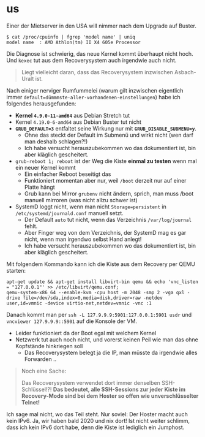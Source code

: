 # us

Einer der Mietserver in den USA will nimmer nach dem Upgrade auf Buster.

```
$ cat /proc/cpuinfo | fgrep 'model name' | uniq
model name	: AMD Athlon(tm) II X4 605e Processor
```

Die Diagnose ist schwierig, das neue Kernel kommt überhaupt nicht hoch.
Und `kexec` tut aus dem Recoverysystem auch irgendwie auch nicht.

> Liegt vielleicht daran, dass das Recoverysystem inzwischen Asbach-Uralt ist.

Nach einiger nerviger Rumfummelei (warum gilt inzwischen eigentlich immer `default=dümmmste-aller-vorhandenen-einstellungen`)
habe ich folgendes herausgefunden:

- **Kernel `4.9.0-11-amd64`** aus Debian Stretch tut
- Kernel `4.19.0-6-amd64` aus Debian Buster tut nicht
- **`GRUB_DEFAULT=3`** entfaltet seine Wirkung nur mit **`GRUB_DISABLE_SUBMENU=y`**.
  - Ohne das steckt der Default im Submenü und wirkt nicht (wen darf man deshalb schlagen?!)
  - Ich habe versucht herauszubekommen wo das dokumentiert ist, bin aber kläglich gescheitert.
- `grub-reboot 1; reboot` ist der Weg die Kiste **einmal zu testen** wenn mal ein neuer Kernel kommt
  - Ein einfacher Reboot beseitigt das
  - Funktioniert momentan aber nur, weil `/boot` derzeit nur auf einer Platte hängt
  - Grub kann bei Mirror `grubenv` nicht ändern, sprich, man muss /boot manuell mirroren (was nicht allzu schwer ist)
- SystemD loggt nicht, wenn man nicht `Storage=persistent` in `/etc/systemd/journald.conf` manuell setzt.
  - Der Default `auto` tut nicht, wenn das Verzeichnis `/var/log/journal` fehlt.
  - Aber Finger weg von dem Verzeichnis, der SystemD mag es gar nicht, wenn man irgendwo selbst Hand anlegt!
  - Ich habe versucht herauszubekommen wo das dokumentiert ist, bin aber kläglich gescheitert.

Mit folgendem Kommando kann ich die Kiste aus dem Recovery per QEMU starten:

```
apt-get update && apt-get install libvirt-bin qemu && echo 'vnc_listen = "127.0.0.1"' >> /etc/libvirt/qemu.conf;
qemu-system-x86_64 --enable-kvm -cpu host -m 2048 -smp 2 -vga qxl -drive file=/dev/sda,index=0,media=disk,driver=raw -netdev user,id=vmnic -device virtio-net,netdev=vmnic -vnc :1
```

Danach kommt man per `ssh -L 127.9.9.9:5901:127.0.0.1:5901 usdr` und `vncviewer 127.9.9.9::5901` auf die Konsole der VM.

- Leider funktioniert da der Boot egal mit welchem Kernel
- Netzwerk tut auch noch nicht, und vorerst keinen Peil wie man das ohne Kopfstände hinkriegen soll
  - Das Recoverysystem belegt ja die IP, man müsste da irgendwie alles Forwarden ..

> Noch eine Sache:
>
> Das Recoverysystem verwendet dort immer denselben SSH-Schlüssel!?!
> **Das bedeutet, alle SSH-Sessions zur jeder Kiste im Recovery-Mode sind bei dem Hoster so offen wie unverschlüsselter Telnet!**

Ich sage mal nicht, wo das Teil steht.  Nur soviel:  Der Hoster macht auch kein IPv6.  Ja, wir haben bald 2020 und nix dort!
Ist nicht weiter schlimm, dass ich kein IPv6 dort habe, denn die Kiste ist lediglich ein Jumphost.
